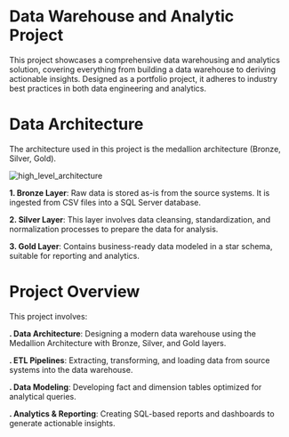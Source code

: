 # Data Warehouse and Analytic Project
This project showcases a comprehensive data warehousing and analytics solution, covering everything from building a data warehouse to deriving actionable insights. 
Designed as a portfolio project, it adheres to industry best practices in both data engineering and analytics.

# Data Architecture
The architecture used in this project is the medallion architecture (Bronze, Silver, Gold).

![high_level_architecture](https://github.com/user-attachments/assets/61f56c03-1ac7-402b-9cdb-ebe2b2383138)

**1. Bronze Layer**: Raw data is stored as-is from the source systems. It is ingested from CSV files into a SQL Server database.

**2. Silver Layer**: This layer involves data cleansing, standardization, and normalization processes to prepare the data for analysis. 

**3. Gold Layer**: Contains business-ready data modeled in a star schema, suitable for reporting and analytics.

# Project Overview
This project involves:

**. Data Architecture**: Designing a modern data warehouse using the Medallion Architecture with Bronze, Silver, and Gold layers.

**. ETL Pipelines**: Extracting, transforming, and loading data from source systems into the data warehouse.

**. Data Modeling**: Developing fact and dimension tables optimized for analytical queries.

**. Analytics & Reporting**: Creating SQL-based reports and dashboards to generate actionable insights.
